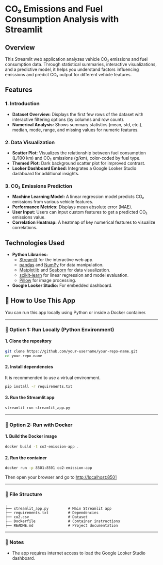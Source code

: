 
# CO₂ Emissions and Fuel Consumption Analysis with Streamlit

## Overview
This Streamlit web application analyzes vehicle CO₂ emissions and fuel consumption data. Through statistical summaries, interactive visualizations, and a predictive model, it helps you understand factors influencing emissions and predict CO₂ output for different vehicle features.

## Features

### 1. Introduction
- **Dataset Overview:** Displays the first few rows of the dataset with interactive filtering options (by columns and row count).
- **Numerical Analysis:** Shows summary statistics (mean, std, etc.), median, mode, range, and missing values for numeric features.

### 2. Data Visualization
- **Scatter Plot:** Visualizes the relationship between fuel consumption (L/100 km) and CO₂ emissions (g/km), color-coded by fuel type.
- **Themed Plot:** Dark background scatter plot for improved contrast.
- **Looker Dashboard Embed:** Integrates a Google Looker Studio dashboard for additional insights.

### 3. CO₂ Emissions Prediction
- **Machine Learning Model:** A linear regression model predicts CO₂ emissions from various vehicle features.
- **Performance Metrics:** Displays mean absolute error (MAE).
- **User Input:** Users can input custom features to get a predicted CO₂ emissions value.
- **Correlation Heatmap:** A heatmap of key numerical features to visualize correlations.

## Technologies Used
- **Python Libraries:** 
  - [Streamlit](https://streamlit.io/) for the interactive web app.
  - [pandas](https://pandas.pydata.org/) and [NumPy](https://numpy.org/) for data manipulation.
  - [Matplotlib](https://matplotlib.org/) and [Seaborn](https://seaborn.pydata.org/) for data visualization.
  - [scikit-learn](https://scikit-learn.org/) for linear regression and model evaluation.
  - [Pillow](https://pillow.readthedocs.io/) for image processing.
- **Google Looker Studio:** For embedded dashboard.



## 🚀 How to Use This App

You can run this app locally using Python or inside a Docker container.

---

### 🧪 Option 1: Run Locally (Python Environment)

#### 1. Clone the repository
```bash
git clone https://github.com/your-username/your-repo-name.git
cd your-repo-name
```

#### 2. Install dependencies
It is recommended to use a virtual environment.

```bash
pip install -r requirements.txt
```

#### 3. Run the Streamlit app
```bash
streamlit run streamlit_app.py
```

---

### 🐳 Option 2: Run with Docker

#### 1. Build the Docker image
```bash
docker build -t co2-emission-app .
```

#### 2. Run the container
```bash
docker run -p 8501:8501 co2-emission-app
```

Then open your browser and go to [http://localhost:8501](http://localhost:8501)

---

### 📁 File Structure
```
.
├── streamlit_app.py         # Main Streamlit app
├── requirements.txt         # Dependencies
├── co2.csv                  # Dataset
├── Dockerfile               # Container instructions
├── README.md                # Project documentation
```

---

### 📝 Notes
- The app requires internet access to load the Google Looker Studio dashboard.
